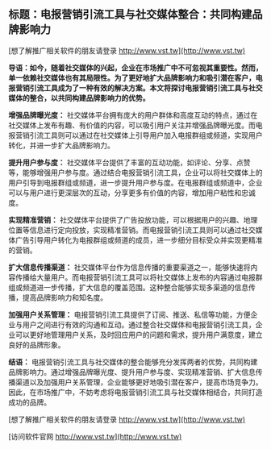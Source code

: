 ## **标题：电报营销引流工具与社交媒体整合：共同构建品牌影响力**

[想了解推广相关软件的朋友请登录 http://www.vst.tw](http://www.vst.tw)

**导语：如今，随着社交媒体的兴起，企业在市场推广中不可忽视其重要性。然而，单一依赖社交媒体也有其局限性。为了更好地扩大品牌影响力和吸引潜在客户，电报营销引流工具成为了一种有效的解决方案。本文将探讨电报营销引流工具与社交媒体的整合，以共同构建品牌影响力的优势。**

**增强品牌曝光度：**
社交媒体平台拥有庞大的用户群体和高度互动的特点，通过在社交媒体上发布有趣、有价值的内容，可以吸引用户关注并增强品牌曝光度。而电报营销引流工具则可以通过在社交媒体上引导用户加入电报群组或频道，实现用户转化，并进一步扩大品牌影响力。

**提升用户参与度：**
社交媒体平台提供了丰富的互动功能，如评论、分享、点赞等，能够增强用户参与度。通过结合电报营销引流工具，企业可以将社交媒体上的用户引导到电报群组或频道，进一步提升用户参与度。在电报群组或频道中，企业可以与用户进行更深层次的互动，分享更多有价值的内容，增加用户粘性和忠诚度。

**实现精准营销：**
社交媒体平台提供了广告投放功能，可以根据用户的兴趣、地理位置等信息进行定向投放，实现精准营销。而电报营销引流工具则可以通过社交媒体广告引导用户转化为电报群组或频道的成员，进一步细分目标受众并实现更精准的营销。

**扩大信息传播渠道：**
社交媒体平台作为信息传播的重要渠道之一，能够快速将内容传播给大量用户。而电报营销引流工具可以将社交媒体上发布的内容通过电报群组或频道进一步传播，扩大信息的覆盖范围。这种整合能够实现多渠道的信息传播，提高品牌影响力和知名度。

**加强用户关系管理：**
电报营销引流工具提供了订阅、推送、私信等功能，方便企业与用户之间进行有效的沟通和互动。通过整合社交媒体和电报营销引流工具，企业可以更好地管理用户关系，及时回应用户的问题和需求，提升用户满意度，建立良好的品牌形象。

**结语：**
电报营销引流工具与社交媒体的整合能够充分发挥两者的优势，共同构建品牌影响力。通过增强品牌曝光度、提升用户参与度、实现精准营销、扩大信息传播渠道以及加强用户关系管理，企业能够更好地吸引潜在客户，提高市场竞争力。因此，在市场推广中，不妨考虑将电报营销引流工具与社交媒体相结合，共同打造成功的品牌。

[想了解推广相关软件的朋友请登录 http://www.vst.tw](http://www.vst.tw)


[访问软件官网 http://www.vst.tw](http://www.vst.tw)

